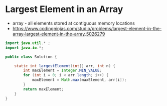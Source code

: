 # Largest Element in an Array

- array - all elements stored at contiguous memory locations
- https://www.codingninjas.com/studio/problems/largest-element-in-the-array-largest-element-in-the-array_5026279

```java
import java.util.* ;
import java.io.*; 

public class Solution {

    static int largestElement(int[] arr, int n) {
        int maxElement = Integer.MIN_VALUE;
        for (int i = 0; i < arr.length; i++) {
            maxElement = Math.max(maxElement, arr[i]);
        }
        return maxElement;
    }
}
```

